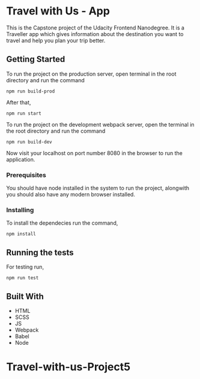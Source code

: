 # Travel with Us - App

This is the Capstone project of the Udacity Frontend Nanodegree. It is a Traveller app which gives information about the destination you want to travel and help you plan your trip better.

## Getting Started


To run the project on the production server, open terminal in the root directory and run the command

```
npm run build-prod
```
After that,
```
npm run start
```
To run the project on the development webpack server, open the terminal in the root directory and run the command

```
npm run build-dev
```
Now visit your localhost on port number 8080 in the browser to run the application.

### Prerequisites

You should have node installed in the system to run the project, alongwith you should also have any modern browser installed.

### Installing

To install the dependecies run the command,
```
npm install
```
## Running the tests

For testing run,
```
npm run test
```
## Built With

* HTML
* SCSS
* JS
* Webpack
* Babel
* Node
# Travel-with-us-Project5
